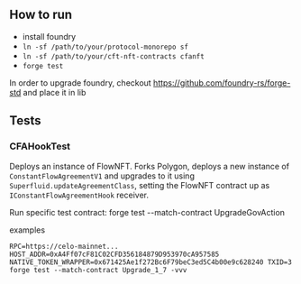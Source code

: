 ## How to run

* install foundry
* `ln -sf /path/to/your/protocol-monorepo sf` 
* `ln -sf /path/to/your/cft-nft-contracts cfanft`
* `forge test`

In order to upgrade foundry, checkout https://github.com/foundry-rs/forge-std and place it in lib

## Tests

### CFAHookTest
Deploys an instance of FlowNFT.
Forks Polygon, deploys a new instance of `ConstantFlowAgreementV1` and upgrades to it using `Superfluid.updateAgreementClass`, setting the FlowNFT contract up as `IConstantFlowAgreementHook` receiver.

Run specific test contract:
forge test --match-contract UpgradeGovAction

examples
```
RPC=https://celo-mainnet... HOST_ADDR=0xA4Ff07cF81C02CFD356184879D953970cA957585 NATIVE_TOKEN_WRAPPER=0x671425Ae1f272Bc6F79beC3ed5C4b00e9c628240 TXID=3 forge test --match-contract Upgrade_1_7 -vvv
```
